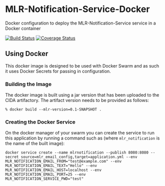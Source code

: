 # MLR-Notification-Service-Docker
Docker configuration to deploy the MLR-Notification-Service service in a Docker container 

[![Build Status](https://travis-ci.org/USGS-CIDA/MLR-Notification-Service-Docker.svg?branch=master)](https://travis-ci.org/USGS-CIDA/MLR-Notification-Service-Docker) [![Coverage Status](https://coveralls.io/repos/github/USGS-CIDA/MLR-Notification-Service-Docker/badge.svg?branch=master)](https://coveralls.io/github/USGS-CIDA/MLR-Notification-Service-Docker?branch=master)

## Using Docker
This docker image is designed to be used with Docker Swarm and as such it uses Docker Secrets for passing in configuration.

### Building the Image
The docker image is built using a jar version that has been uploaded to the CIDA artifactory. The artifact version needs to be provided as follows:
```
% docker build --mlr-version=0.1-SNAPSHOT .
```

### Creating the Docker Service
On the docker manager of your swarm you can create the service to run this application by running a command such as (where `mlr_notification` is the name of the built image):
```
docker service create --name mlrnotification --publish 8080:8080 --secret source=mlr_email_config,target=application.yml --env MLR_NOTIFICATION_EMAIL_FROM="test@example.com" --env MLR_NOTIFICATION_EMAIL_TEXT="Hello" --env MLR_NOTIFICATION_EMAIL_HOST=localhost --env MLR_NOTIFICATION_EMAIL_PORT=25 --env MLR_NOTIFICATION_SERVICE_PWD="test"
```